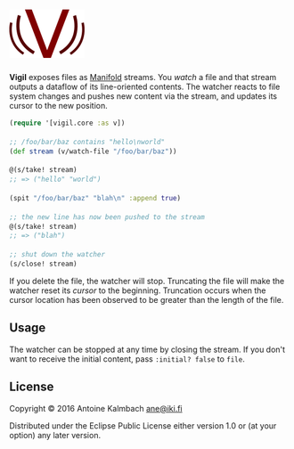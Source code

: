 # ![Vigil](./doc/vigil.png)

**Vigil** exposes files as [Manifold](https://github.com/ztellman/manifold)
streams. You *watch* a file and that stream outputs a dataflow of its line-oriented contents. The
watcher reacts to file system changes and pushes new content via the stream, and updates its cursor
to the new position.

``` clojure
(require '[vigil.core :as v])

;; /foo/bar/baz contains "hello\nworld"
(def stream (v/watch-file "/foo/bar/baz"))

@(s/take! stream)
;; => ("hello" "world")

(spit "/foo/bar/baz" "blah\n" :append true)

;; the new line has now been pushed to the stream
@(s/take! stream)
;; => ("blah")

;; shut down the watcher
(s/close! stream)

```

If you delete the file, the watcher will stop. Truncating the file will make the watcher reset its
*cursor* to the beginning. Truncation occurs when the cursor location has been observed to be
greater than the length of the file.

## Usage

The watcher can be stopped at any time by closing the stream. If you don't want to receive the
initial content, pass `:initial? false` to `file`.

## License

Copyright © 2016 Antoine Kalmbach <ane@iki.fi>

Distributed under the Eclipse Public License either version 1.0 or (at
your option) any later version.

